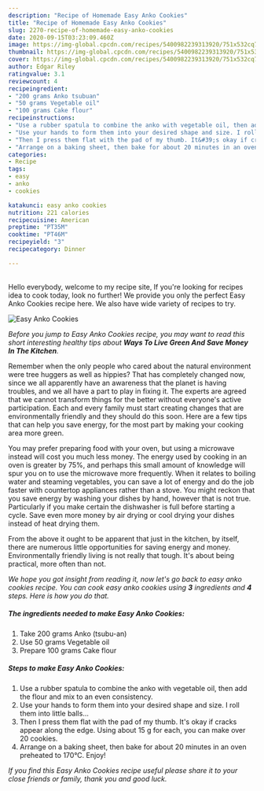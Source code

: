```yaml
---
description: "Recipe of Homemade Easy Anko Cookies"
title: "Recipe of Homemade Easy Anko Cookies"
slug: 2270-recipe-of-homemade-easy-anko-cookies
date: 2020-09-15T03:23:09.460Z
image: https://img-global.cpcdn.com/recipes/5400982239313920/751x532cq70/easy-anko-cookies-recipe-main-photo.jpg
thumbnail: https://img-global.cpcdn.com/recipes/5400982239313920/751x532cq70/easy-anko-cookies-recipe-main-photo.jpg
cover: https://img-global.cpcdn.com/recipes/5400982239313920/751x532cq70/easy-anko-cookies-recipe-main-photo.jpg
author: Edgar Riley
ratingvalue: 3.1
reviewcount: 4
recipeingredient:
- "200 grams Anko tsubuan"
- "50 grams Vegetable oil"
- "100 grams Cake flour"
recipeinstructions:
- "Use a rubber spatula to combine the anko with vegetable oil, then add the flour and mix to an even consistency."
- "Use your hands to form them into your desired shape and size. I roll them into little balls..."
- "Then I press them flat with the pad of my thumb. It&#39;s okay if cracks appear along the edge. Using about 15 g for each, you can make over 20 cookies."
- "Arrange on a baking sheet, then bake for about 20 minutes in an oven preheated to 170°C. Enjoy!"
categories:
- Recipe
tags:
- easy
- anko
- cookies

katakunci: easy anko cookies 
nutrition: 221 calories
recipecuisine: American
preptime: "PT35M"
cooktime: "PT46M"
recipeyield: "3"
recipecategory: Dinner

---
```

<br>
Hello everybody, welcome to my recipe site, If you're looking for recipes idea to cook today, look no further! We provide you only the perfect Easy Anko Cookies recipe here. We also have wide variety of recipes to try.
<br>


![Easy Anko Cookies](https://img-global.cpcdn.com/recipes/5400982239313920/751x532cq70/easy-anko-cookies-recipe-main-photo.jpg)

<i>Before you jump to Easy Anko Cookies recipe, you may want to read this short interesting healthy tips about 
<strong>Ways To Live Green And Save Money In The Kitchen</strong>.</i>
</br>

Remember when the only people who cared about the natural environment were tree huggers as well as hippies? That has completely changed now, since we all apparently have an awareness that the planet is having troubles, and we all have a part to play in fixing it. The experts are agreed that we cannot transform things for the better without everyone's active participation. Each and every family must start creating changes that are environmentally friendly and they should do this soon. Here are a few tips that can help you save energy, for the most part by making your cooking area more green.

You may prefer preparing food with your oven, but using a microwave instead will cost you much less money. The energy used by cooking in an oven is greater by 75%, and perhaps this small amount of knowledge will spur you on to use the microwave more frequently. When it relates to boiling water and steaming vegetables, you can save a lot of energy and do the job faster with countertop appliances rather than a stove. You might reckon that you save energy by washing your dishes by hand, however that is not true. Particularly if you make certain the dishwasher is full before starting a cycle. Save even more money by air drying or cool drying your dishes instead of heat drying them.

From the above it ought to be apparent that just in the kitchen, by itself, there are numerous little opportunities for saving energy and money. Environmentally friendly living is not really that tough. It's about being practical, more often than not.


<i>We hope you got insight from reading it, now let's go back to easy anko cookies recipe. You can cook easy anko cookies using <strong>3</strong> ingredients and <strong>4</strong> steps. Here is how you do that.
</i>

##### The ingredients needed to make Easy Anko Cookies:

1. Take 200 grams Anko (tsubu-an)
1. Use 50 grams Vegetable oil
1. Prepare 100 grams Cake flour


##### Steps to make Easy Anko Cookies:

1. Use a rubber spatula to combine the anko with vegetable oil, then add the flour and mix to an even consistency.
1. Use your hands to form them into your desired shape and size. I roll them into little balls...
1. Then I press them flat with the pad of my thumb. It&#39;s okay if cracks appear along the edge. Using about 15 g for each, you can make over 20 cookies.
1. Arrange on a baking sheet, then bake for about 20 minutes in an oven preheated to 170°C. Enjoy!


<i>If you find this Easy Anko Cookies recipe useful please share it to your close friends or family, thank you and good luck.</i>
